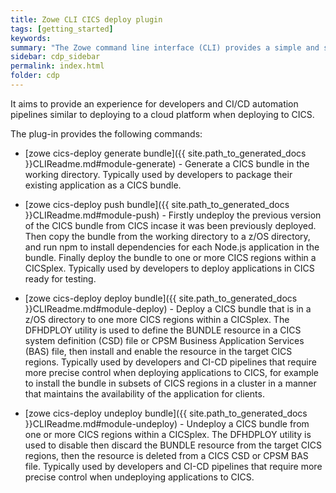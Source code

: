 ```yaml
---
title: Zowe CLI CICS deploy plugin
tags: [getting_started]
keywords:
summary: "The Zowe command line interface (CLI) provides a simple and streamlined way to interact with IBM z/OS. The cics-deploy plugin extends the Zowe CLI to deploy applications developed on a workstation to IBM CICS Transaction Server for z/OS (CICS)."
sidebar: cdp_sidebar
permalink: index.html
folder: cdp
---
```


It aims to provide an experience for developers and CI/CD automation pipelines similar to deploying to a cloud platform when deploying to CICS.

The plug-in provides the following commands:
* [zowe cics-deploy generate bundle]({{ site.path_to_generated_docs }}CLIReadme.md#module-generate) - Generate a CICS bundle in the working directory. Typically used by developers to package their existing application as a CICS bundle.

* [zowe cics-deploy push bundle]({{ site.path_to_generated_docs }}CLIReadme.md#module-push) - Firstly undeploy the previous version of the CICS bundle from CICS incase it was been previously deployed. Then copy the bundle from the working directory to a z/OS directory, and run npm to install dependencies for each Node.js application in the bundle. Finally deploy the bundle to one or more CICS regions within a CICSplex. Typically used by developers to deploy applications in CICS ready for testing.

* [zowe cics-deploy deploy bundle]({{ site.path_to_generated_docs }}CLIReadme.md#module-deploy) - Deploy a CICS bundle that is in a z/OS directory to one more CICS regions within a CICSplex. The DFHDPLOY utility is used to define the BUNDLE resource in a CICS system definition (CSD) file or CPSM Business Application Services (BAS) file, then install and enable the resource in the target CICS regions. Typically used by developers and CI-CD pipelines that require more precise control when deploying applications to CICS, for example to install the bundle in subsets of CICS regions in a cluster in a manner that maintains the availability of the application for clients.

* [zowe cics-deploy undeploy bundle]({{ site.path_to_generated_docs }}CLIReadme.md#module-undeploy) - Undeploy a CICS bundle from one or more CICS regions within a CICSplex. The DFHDPLOY utility is used to disable then discard the BUNDLE resource from the target CICS regions, then the resource is deleted from a CICS CSD or CPSM BAS file. Typically used by developers and CI-CD pipelines that require more precise control when undeploying applications to CICS.